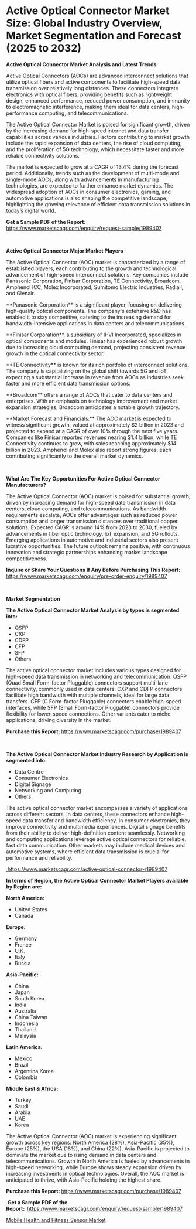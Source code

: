 <p><h1>Active Optical Connector Market Size: Global Industry Overview, Market Segmentation and Forecast (2025 to 2032)</h1></p><p><strong>Active Optical Connector Market Analysis and Latest Trends</strong></p>
<p><p>Active Optical Connectors (AOCs) are advanced interconnect solutions that utilize optical fibers and active components to facilitate high-speed data transmission over relatively long distances. These connectors integrate electronics with optical fibers, providing benefits such as lightweight design, enhanced performance, reduced power consumption, and immunity to electromagnetic interference, making them ideal for data centers, high-performance computing, and telecommunications.</p><p>The Active Optical Connector Market is poised for significant growth, driven by the increasing demand for high-speed internet and data transfer capabilities across various industries. Factors contributing to market growth include the rapid expansion of data centers, the rise of cloud computing, and the proliferation of 5G technology, which necessitate faster and more reliable connectivity solutions. </p><p>The market is expected to grow at a CAGR of 13.4% during the forecast period. Additionally, trends such as the development of multi-mode and single-mode AOCs, along with advancements in manufacturing technologies, are expected to further enhance market dynamics. The widespread adoption of AOCs in consumer electronics, gaming, and automotive applications is also shaping the competitive landscape, highlighting the growing relevance of efficient data transmission solutions in today’s digital world.</p></p>
<p><strong>Get a Sample PDF of the Report:&nbsp;</strong> <a href="https://www.marketscagr.com/enquiry/request-sample/1989407?utm_campaign=2014&utm_medium=2&utm_source=Github&utm_content=ia&utm_term=13022025&utm_id=active-optical-connector">https://www.marketscagr.com/enquiry/request-sample/1989407</a></p>
<p>&nbsp;</p>
<p><strong>Active Optical Connector Major Market Players</strong></p>
<p><p>The Active Optical Connector (AOC) market is characterized by a range of established players, each contributing to the growth and technological advancement of high-speed interconnect solutions. Key companies include Panasonic Corporation, Finisar Corporation, TE Connectivity, Broadcom, Amphenol ICC, Molex Incorporated, Sumitomo Electric Industries, Radiall, and Glenair.</p><p>**Panasonic Corporation** is a significant player, focusing on delivering high-quality optical components. The company's extensive R&D has enabled it to stay competitive, catering to the increasing demand for bandwidth-intensive applications in data centers and telecommunications. </p><p>**Finisar Corporation**, a subsidiary of II-VI Incorporated, specializes in optical components and modules. Finisar has experienced robust growth due to increasing cloud computing demand, projecting consistent revenue growth in the optical connectivity sector.</p><p>**TE Connectivity** is known for its rich portfolio of interconnect solutions. The company is capitalizing on the global shift towards 5G and IoT, expecting a substantial increase in revenue from AOCs as industries seek faster and more efficient data transmission options.</p><p>**Broadcom** offers a range of AOCs that cater to data centers and enterprises. With an emphasis on technology improvement and market expansion strategies, Broadcom anticipates a notable growth trajectory.</p><p>**Market Forecast and Financials:** The AOC market is expected to witness significant growth, valued at approximately $2 billion in 2023 and projected to expand at a CAGR of over 10% through the next five years. Companies like Finisar reported revenues nearing $1.4 billion, while TE Connectivity continues to grow, with sales reaching approximately $14 billion in 2023. Amphenol and Molex also report strong figures, each contributing significantly to the overall market dynamics.</p></p>
<p>&nbsp;</p>
<p><strong>What Are The Key Opportunities For Active Optical Connector Manufacturers?</strong></p>
<p><p>The Active Optical Connector (AOC) market is poised for substantial growth, driven by increasing demand for high-speed data transmission in data centers, cloud computing, and telecommunications. As bandwidth requirements escalate, AOCs offer advantages such as reduced power consumption and longer transmission distances over traditional copper solutions. Expected CAGR is around 14% from 2023 to 2030, fueled by advancements in fiber optic technology, IoT expansion, and 5G rollouts. Emerging applications in automotive and industrial sectors also present lucrative opportunities. The future outlook remains positive, with continuous innovation and strategic partnerships enhancing market landscape competitiveness.</p></p>
<p><strong>Inquire or Share Your Questions If Any Before Purchasing This Report:</strong> <a href="https://www.marketscagr.com/enquiry/pre-order-enquiry/1989407?utm_campaign=2014&utm_medium=2&utm_source=Github&utm_content=ia&utm_term=13022025&utm_id=active-optical-connector">https://www.marketscagr.com/enquiry/pre-order-enquiry/1989407</a></p>
<p>&nbsp;</p>
<p><strong>Market Segmentation</strong></p>
<p><strong>The Active Optical Connector Market Analysis by types is segmented into:</strong></p>
<p><ul><li>QSFP</li><li>CXP</li><li>CDFP</li><li>CFP</li><li>SFP</li><li>Others</li></ul></p>
<p><p>The active optical connector market includes various types designed for high-speed data transmission in networking and telecommunication. QSFP (Quad Small Form-factor Pluggable) connectors support multi-lane connectivity, commonly used in data centers. CXP and CDFP connectors facilitate high bandwidth with multiple channels, ideal for large data transfers. CFP (C Form-factor Pluggable) connectors enable high-speed interfaces, while SFP (Small Form-factor Pluggable) connectors provide flexibility for lower-speed connections. Other variants cater to niche applications, driving diversity in the market.</p></p>
<p><strong>Purchase this Report:&nbsp;</strong><a href="https://www.marketscagr.com/purchase/1989407?utm_campaign=2014&utm_medium=2&utm_source=Github&utm_content=ia&utm_term=13022025&utm_id=active-optical-connector">https://www.marketscagr.com/purchase/1989407</a></p>
<p>&nbsp;</p>
<p><strong>The Active Optical Connector Market Industry Research by Application is segmented into:</strong></p>
<p><ul><li>Data Centre</li><li>Consumer Electronics</li><li>Digital Signage</li><li>Networking and Computing</li><li>Others</li></ul></p>
<p><p>The active optical connector market encompasses a variety of applications across different sectors. In data centers, these connectors enhance high-speed data transfer and bandwidth efficiency. In consumer electronics, they improve connectivity and multimedia experiences. Digital signage benefits from their ability to deliver high-definition content seamlessly. Networking and computing applications leverage active optical connectors for reliable, fast data communication. Other markets may include medical devices and automotive systems, where efficient data transmission is crucial for performance and reliability.</p></p>
<p><a href="https://www.marketscagr.com/active-optical-connector-r1989407?utm_campaign=2014&utm_medium=2&utm_source=Github&utm_content=ia&utm_term=13022025&utm_id=active-optical-connector">&nbsp;https://www.marketscagr.com/active-optical-connector-r1989407</a></p>
<p><strong>In terms of Region, the Active Optical Connector Market Players available by Region are:</strong></p>
<p>
    <p> <strong> North America: </strong>
        <ul>
            <li>United States</li>
            <li>Canada</li>
        </ul>
        </p> 
    <p> <strong> Europe: </strong>
        <ul>
            <li>Germany</li>
            <li>France</li>
            <li>U.K.</li>
            <li>Italy</li>
            <li>Russia</li>
        </ul>
        </p> 
    <p> <strong> Asia-Pacific: </strong>
        <ul>
            <li>China</li>
            <li>Japan</li>
            <li>South Korea</li>
            <li>India</li>
            <li>Australia</li>
            <li>China Taiwan</li>
            <li>Indonesia</li>
            <li>Thailand</li>
            <li>Malaysia</li>
        </ul>
        </p> 
    <p> <strong> Latin America: </strong>
        <ul>
            <li>Mexico</li>
            <li>Brazil</li>
            <li>Argentina Korea</li>
            <li>Colombia</li>
        </ul>
        </p> 
    <p> <strong> Middle East & Africa: </strong>
        <ul>
            <li>Turkey</li>
            <li>Saudi</li>
            <li>Arabia</li>
            <li>UAE</li>
            <li>Korea</li>
        </ul>
    </p>
    </p>
<p><p>The Active Optical Connector (AOC) market is experiencing significant growth across key regions: North America (28%), Asia-Pacific (35%), Europe (25%), the USA (18%), and China (22%). Asia-Pacific is projected to dominate the market due to rising demand in data centers and telecommunications. Growth in North America is fueled by advancements in high-speed networking, while Europe shows steady expansion driven by increasing investments in optical technologies. Overall, the AOC market is anticipated to thrive, with Asia-Pacific holding the highest share.</p></p>
<p><strong>Purchase this Report: </strong><a href="https://www.marketscagr.com/purchase/1989407?utm_campaign=2014&utm_medium=2&utm_source=Github&utm_content=ia&utm_term=13022025&utm_id=active-optical-connector">https://www.marketscagr.com/purchase/1989407</a></p>
<p>&nbsp;<strong>Get a Sample PDF of the Report:&nbsp;&nbsp;</strong><a href="https://www.marketscagr.com/enquiry/request-sample/1989407?utm_campaign=2014&utm_medium=2&utm_source=Github&utm_content=ia&utm_term=13022025&utm_id=active-optical-connector">https://www.marketscagr.com/enquiry/request-sample/1989407</a></p>
<p><strong></strong></p>
<p><p><a href="https://github.com/JosephineMcguire65/Market-Research-Report-List-1/blob/main/mobile-health-and-fitness-sensor-market.md?utm_campaign=2014&utm_medium=2&utm_source=Github&utm_content=ia&utm_term=13022025&utm_id=active-optical-connector">Mobile Health and Fitness Sensor Market</a></p></p>